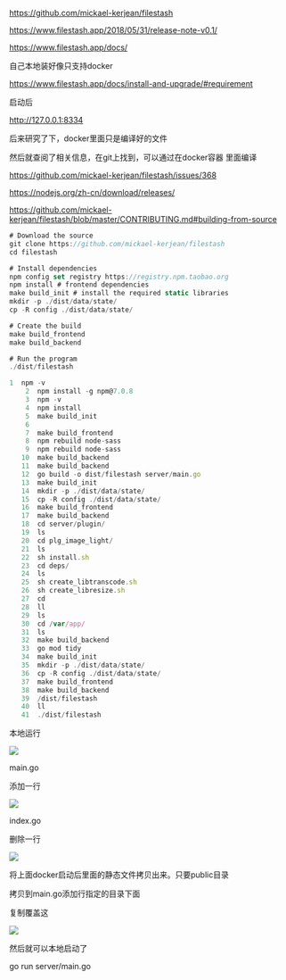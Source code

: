 https://github.com/mickael-kerjean/filestash



https://www.filestash.app/2018/05/31/release-note-v0.1/



https://www.filestash.app/docs/







自己本地装好像只支持docker

https://www.filestash.app/docs/install-and-upgrade/#requirement



启动后



http://127.0.0.1:8334







后来研究了下，docker里面只是编译好的文件



然后就查阅了相关信息，在git上找到，可以通过在docker容器 里面编译



https://github.com/mickael-kerjean/filestash/issues/368



https://nodejs.org/zh-cn/download/releases/



https://github.com/mickael-kerjean/filestash/blob/master/CONTRIBUTING.md#building-from-source



```javascript
# Download the source
git clone https://github.com/mickael-kerjean/filestash
cd filestash

# Install dependencies
npm config set registry https://registry.npm.taobao.org
npm install # frontend dependencies
make build_init # install the required static libraries
mkdir -p ./dist/data/state/
cp -R config ./dist/data/state/

# Create the build
make build_frontend
make build_backend

# Run the program
./dist/filestash
```



```javascript
1  npm -v
    2  npm install -g npm@7.0.8
    3  npm -v
    4  npm install
    5  make build_init
    6   
    7  make build_frontend
    8  npm rebuild node-sass
    9  npm rebuild node-sass
   10  make build_backend
   11  make build_backend
   12  go build -o dist/filestash server/main.go
   13  make build_init
   14  mkdir -p ./dist/data/state/
   15  cp -R config ./dist/data/state/
   16  make build_frontend
   17  make build_backend
   18  cd server/plugin/
   19  ls
   20  cd plg_image_light/
   21  ls
   22  sh install.sh 
   23  cd deps/
   24  ls
   25  sh create_libtranscode.sh
   26  sh create_libresize.sh 
   27  cd
   28  ll
   29  ls
   30  cd /var/app/
   31  ls
   32  make build_backend
   33  go mod tidy
   34  make build_init
   35  mkdir -p ./dist/data/state/
   36  cp -R config ./dist/data/state/
   37  make build_frontend
   38  make build_backend
   39  /dist/filestash
   40  ll
   41  ./dist/filestash

```





本地运行





![](https://gitee.com/hxc8/images6/raw/master/img/202407190003160.jpg)





main.go



添加一行







![](https://gitee.com/hxc8/images6/raw/master/img/202407190003194.jpg)





index.go

删除一行





![](https://gitee.com/hxc8/images6/raw/master/img/202407190003424.jpg)



将上面docker启动后里面的静态文件拷贝出来。只要public目录

拷贝到main.go添加行指定的目录下面



复制覆盖这



![](https://gitee.com/hxc8/images6/raw/master/img/202407190003534.jpg)





然后就可以本地启动了



go run server/main.go





